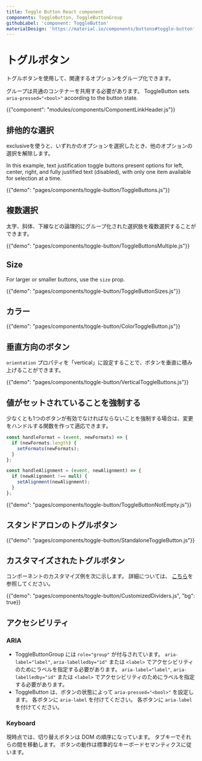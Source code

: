```yaml
---
title: Toggle Button React component
components: ToggleButton, ToggleButtonGroup
githubLabel: 'component: ToggleButton'
materialDesign: 'https://material.io/components/buttons#toggle-button'
---
```


# トグルボタン

<p class="description">トグルボタンを使用して、関連するオプションをグループ化できます。</p>

グループは共通のコンテナーを共用する必要があります。 ToggleButton sets `aria-pressed="<bool>"` according to the button state.

{{"component": "modules/components/ComponentLinkHeader.js"}}

## 排他的な選択

exclusiveを使うと、いずれかのオプションを選択したとき、他のオプションの選択を解除します。

In this example, text justification toggle buttons present options for left, center, right, and fully justified text (disabled), with only one item available for selection at a time.

{{"demo": "pages/components/toggle-button/ToggleButtons.js"}}

## 複数選択

太字、斜体、下線などの論理的にグループ化された選択肢を複数選択することができます。

{{"demo": "pages/components/toggle-button/ToggleButtonsMultiple.js"}}

## Size

For larger or smaller buttons, use the `size` prop.

{{"demo": "pages/components/toggle-button/ToggleButtonSizes.js"}}

## カラー

{{"demo": "pages/components/toggle-button/ColorToggleButton.js"}}

## 垂直方向のボタン

`orientation` プロパティを「vertical」に設定することで、ボタンを垂直に積み上げることができます。

{{"demo": "pages/components/toggle-button/VerticalToggleButtons.js"}}

## 値がセットされていることを強制する

少なくとも1つのボタンが有効でなければならないことを強制する場合は、変更をハンドルする関数を作って適応できます。

```jsx
const handleFormat = (event, newFormats) => {
  if (newFormats.length) {
    setFormats(newFormats);
  }
};

const handleAlignment = (event, newAlignment) => {
  if (newAlignment !== null) {
    setAlignment(newAlignment);
  }
};
```

{{"demo": "pages/components/toggle-button/ToggleButtonNotEmpty.js"}}

## スタンドアロンのトグルボタン

{{"demo": "pages/components/toggle-button/StandaloneToggleButton.js"}}

## カスタマイズされたトグルボタン

コンポーネントのカスタマイズ例を次に示します。 詳細については、 [こちら](/customization/how-to-customize/)を参照してください。

{{"demo": "pages/components/toggle-button/CustomizedDividers.js", "bg": true}}

## アクセシビリティ

### ARIA

- ToggleButtonGroup には `role="group"` が付与されています。 `aria-label="label"`, `aria-labelledby="id"` または `<label>` でアクセシビリティのためにラベルを指定する必要があります。 `aria-label="label"`, `aria-labelledby="id"` または `<label>` でアクセシビリティのためにラベルを指定する必要があります。
- ToggleButton は、ボタンの状態によって `aria-pressed="<bool>"` を設定します。 各ボタンに `aria-label` を付けてください。 各ボタンに `aria-label` を付けてください。

### Keyboard

現時点では、切り替えボタンは DOM の順序になっています。 タブキーでそれらの間を移動します。 ボタンの動作は標準的なキーボードセマンティクスに従います。
